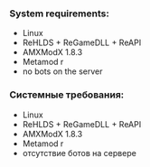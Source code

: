 ### System requirements: ###

- Linux
- ReHLDS + ReGameDLL + ReAPI
- AMXModX 1.8.3
- Metamod r
- no bots on the server


### Системные требования: ###

- Linux
- ReHLDS + ReGameDLL + ReAPI
- AMXModX 1.8.3
- Metamod r
- отсутствие ботов на сервере